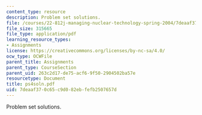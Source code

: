```yaml
---
content_type: resource
description: Problem set solutions.
file: /courses/22-812j-managing-nuclear-technology-spring-2004/7deaaf370c65c9d082ebfefb2507657d_ps4soln.pdf
file_size: 315665
file_type: application/pdf
learning_resource_types:
- Assignments
license: https://creativecommons.org/licenses/by-nc-sa/4.0/
ocw_type: OCWFile
parent_title: Assignments
parent_type: CourseSection
parent_uid: 263c2d17-de75-acf6-9f50-2904502ba57e
resourcetype: Document
title: ps4soln.pdf
uid: 7deaaf37-0c65-c9d0-82eb-fefb2507657d
---
```

Problem set solutions.